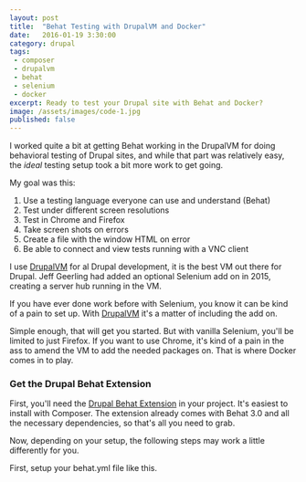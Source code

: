 ```yaml
---
layout: post
title:  "Behat Testing with DrupalVM and Docker"
date:   2016-01-19 3:30:00
category: drupal
tags:
 - composer
 - drupalvm
 - behat
 - selenium
 - docker
excerpt: Ready to test your Drupal site with Behat and Docker?
image: /assets/images/code-1.jpg
published: false
---
```


I worked quite a bit at getting Behat working in the DrupalVM for
doing behavioral testing of Drupal sites, and while that part was relatively easy, the _ideal_
testing setup took a bit more work to get going.

My goal was this:

1. Use a testing language everyone can use and understand (Behat)
2. Test under different screen resolutions
3. Test in Chrome and Firefox
4. Take screen shots on errors
5. Create a file with the window HTML on error
6. Be able to connect and view tests running with a VNC client

I use [DrupalVM](http://www.drupalvm.com) for al Drupal development, it is the best VM out there for Drupal. Jeff Geerling had added an optional Selenium add on in 2015, creating a server hub running in the VM.

If you have ever done work before with Selenium, you know it can be kind of a pain to set up. With [DrupalVM](http://www.drupalvm.com) it's a matter of including the add on.

Simple enough, that will get you started. But with vanilla Selenium, you'll be limited to just Firefox. If you want to use Chrome, it's kind of a pain in the ass to amend the VM to add the needed packages on. That is where Docker comes in to play.

### Get the Drupal Behat Extension

First, you'll need the [Drupal Behat Extension](https://github.com/jhedstrom/drupalextension) in your project. It's easiest to install with Composer. The extension already comes with Behat 3.0 and all the necessary dependencies, so that's all you need to grab.

Now, depending on your setup, the following steps may work a little differently for you.

First, setup your behat.yml file like this.
